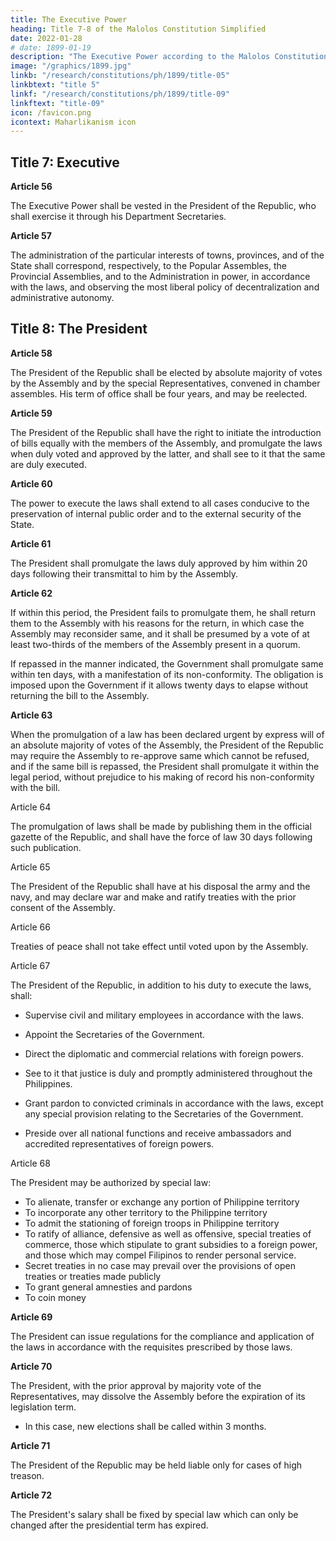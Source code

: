 ```yaml
---
title: The Executive Power
heading: Title 7-8 of the Malolos Constitution Simplified
date: 2022-01-28
# date: 1899-01-19
description: "The Executive Power according to the Malolos Constitution"
image: "/graphics/1899.jpg"
linkb: "/research/constitutions/ph/1899/title-05"
linkbtext: "title 5"
linkf: "/research/constitutions/ph/1899/title-09"
linkftext: "title-09"
icon: /favicon.png
icontext: Maharlikanism icon
---
```



## Title 7: Executive

**Article 56**

The Executive Power shall be vested in the President of the Republic, who shall exercise it through his Department Secretaries.


**Article 57**

The administration of the particular interests of towns, provinces, and of the State shall correspond, respectively, to the Popular Assembles, the Provincial Assemblies, and to the Administration in power, in accordance with the laws, and observing the most liberal policy of decentralization and administrative autonomy.


## Title 8: The President

**Article 58**

The President of the Republic shall be elected by absolute majority of votes by the Assembly and by the special Representatives, convened in chamber assembles. His term of office shall be four years, and may be reelected.


**Article 59**

The President of the Republic shall have the right to initiate the introduction of bills equally with the members of the Assembly, and promulgate the laws when duly voted and approved by the latter, and shall see to it that the same are duly executed.


**Article 60**

The power to execute the laws shall extend to all cases conducive to the preservation of internal public order and to the external security of the State.


**Article 61**

The President shall promulgate the laws duly approved by him within 20 days following their transmittal to him by the Assembly.


**Article 62**

If within this period, the President fails to promulgate them, he shall return them to the Assembly with his reasons for the return, in which case the Assembly may reconsider same, and it shall be presumed by a vote of at least two-thirds of the members of the Assembly present in a quorum. 

If repassed in the manner indicated, the Government shall promulgate same within ten days, with a manifestation of its non-conformity. The obligation is imposed upon the Government if it allows twenty days to elapse without returning the bill to the Assembly.


**Article 63**

When the promulgation of a law has been declared urgent by express will of an absolute majority of votes of the Assembly, the President of the Republic may require the Assembly to re-approve same which cannot be refused, and if the same bill is repassed, the President shall promulgate it within the legal period, without prejudice to his making of record his non-conformity with the bill.

Article 64

The promulgation of laws shall be made by publishing them in the official gazette of the Republic, and shall have the force of law 30 days following such publication.

Article 65

The President of the Republic shall have at his disposal the army and the navy, and may declare war and make and ratify treaties with the prior consent of the Assembly.

Article 66

Treaties of peace shall not take effect until voted upon by the Assembly.

Article 67

The President of the Republic, in addition to his duty to execute the laws, shall:

- Supervise civil and military employees in accordance with the laws.

- Appoint the Secretaries of the Government.

- Direct the diplomatic and commercial relations with foreign powers.

- See to it that justice is duly and promptly administered throughout the Philippines.

- Grant pardon to convicted criminals in accordance with the laws, except any special provision relating to the Secretaries of the Government.

- Preside over all national functions and receive ambassadors and accredited representatives of foreign powers.


Article 68

The President may be authorized by special law:
- To alienate, transfer or exchange any portion of Philippine territory
- To incorporate any other territory to the Philippine territory
- To admit the stationing of foreign troops in Philippine territory
- To ratify of alliance, defensive as well as offensive, special treaties of commerce, those which stipulate to grant subsidies to a foreign power, and those which may compel Filipinos to render personal service.
- Secret treaties in no case may prevail over the provisions of open treaties or treaties made publicly
- To grant general amnesties and pardons
- To coin money



**Article 69**

The President can issue regulations for the compliance and application of the laws in accordance with the requisites prescribed by those laws.


**Article 70**

The President, with the prior approval by majority vote of the Representatives, may dissolve the Assembly before the expiration of its legislation term. 
- In this case, new elections shall be called within 3 months.


**Article 71**

The President of the Republic may be held liable only for cases of high treason.


**Article 72**

The President's salary shall be fixed by special law which can only be changed after the presidential term has expired.
